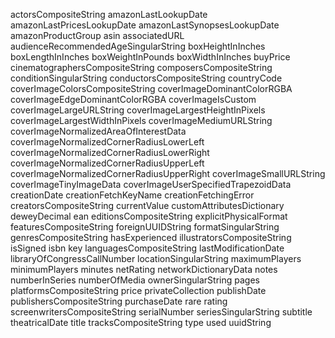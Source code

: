 actorsCompositeString
amazonLastLookupDate
amazonLastPricesLookupDate
amazonLastSynopsesLookupDate
amazonProductGroup
asin
associatedURL
audienceRecommendedAgeSingularString
boxHeightInInches
boxLengthInInches
boxWeightInPounds
boxWidthInInches
buyPrice
cinematographersCompositeString
composersCompositeString
conditionSingularString
conductorsCompositeString
countryCode
coverImageColorsCompositeString
coverImageDominantColorRGBA
coverImageEdgeDominantColorRGBA
coverImageIsCustom
coverImageLargeURLString
coverImageLargestHeightInPixels
coverImageLargestWidthInPixels
coverImageMediumURLString
coverImageNormalizedAreaOfInterestData
coverImageNormalizedCornerRadiusLowerLeft
coverImageNormalizedCornerRadiusLowerRight
coverImageNormalizedCornerRadiusUpperLeft
coverImageNormalizedCornerRadiusUpperRight
coverImageSmallURLString
coverImageTinyImageData
coverImageUserSpecifiedTrapezoidData
creationDate
creationFetchKeyName
creationFetchingError
creatorsCompositeString
currentValue
customAttributesDictionary
deweyDecimal
ean
editionsCompositeString
explicitPhysicalFormat
featuresCompositeString
foreignUUIDString
formatSingularString
genresCompositeString
hasExperienced
illustratorsCompositeString
isSigned
isbn
key
languagesCompositeString
lastModificationDate
libraryOfCongressCallNumber
locationSingularString
maximumPlayers
minimumPlayers
minutes
netRating
networkDictionaryData
notes
numberInSeries
numberOfMedia
ownerSingularString
pages
platformsCompositeString
price
privateCollection
publishDate
publishersCompositeString
purchaseDate
rare
rating
screenwritersCompositeString
serialNumber
seriesSingularString
subtitle
theatricalDate
title
tracksCompositeString
type
used
uuidString
